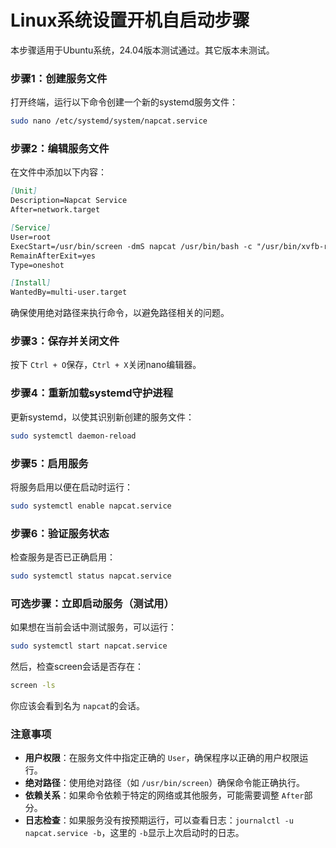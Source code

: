 # Linux系统设置开机自启动步骤

本步骤适用于Ubuntu系统，24.04版本测试通过。其它版本未测试。

### 步骤1：创建服务文件

打开终端，运行以下命令创建一个新的systemd服务文件：

```bash
sudo nano /etc/systemd/system/napcat.service
```

### 步骤2：编辑服务文件

在文件中添加以下内容：

```markdown
[Unit]
Description=Napcat Service
After=network.target

[Service]
User=root
ExecStart=/usr/bin/screen -dmS napcat /usr/bin/bash -c "/usr/bin/xvfb-run -a qq --no-sandbox"
RemainAfterExit=yes
Type=oneshot

[Install]
WantedBy=multi-user.target
```

确保使用绝对路径来执行命令，以避免路径相关的问题。

### 步骤3：保存并关闭文件

按下 `Ctrl + O`保存，`Ctrl + X`关闭nano编辑器。

### 步骤4：重新加载systemd守护进程

更新systemd，以使其识别新创建的服务文件：

```bash
sudo systemctl daemon-reload
```

### 步骤5：启用服务

将服务启用以便在启动时运行：

```bash
sudo systemctl enable napcat.service
```

### 步骤6：验证服务状态

检查服务是否已正确启用：

```bash
sudo systemctl status napcat.service
```

### 可选步骤：立即启动服务（测试用）

如果想在当前会话中测试服务，可以运行：

```bash
sudo systemctl start napcat.service
```

然后，检查screen会话是否存在：

```bash
screen -ls
```

你应该会看到名为 `napcat`的会话。

### 注意事项

- **用户权限**：在服务文件中指定正确的 `User`，确保程序以正确的用户权限运行。
- **绝对路径**：使用绝对路径（如 `/usr/bin/screen`）确保命令能正确执行。
- **依赖关系**：如果命令依赖于特定的网络或其他服务，可能需要调整 `After`部分。
- **日志检查**：如果服务没有按预期运行，可以查看日志：`journalctl -u napcat.service -b`，这里的 `-b`显示上次启动时的日志。
